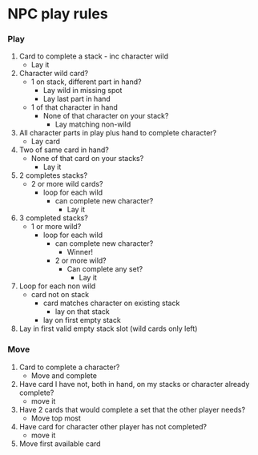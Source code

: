 # NPC play rules

### Play

1. Card to complete a stack - inc character wild
    * Lay it
1. Character wild card?
    * 1 on stack, different part in hand?
        * Lay wild in missing spot
        * Lay last part in hand
    * 1 of that character in hand
        * None of that character on your stack?
            * Lay matching non-wild
1. All character parts in play plus hand to complete character?
    * Lay card
1. Two of same card in hand?
    * None of that card on your stacks?
        * Lay it
1. 2 completes stacks?
    * 2 or more wild cards?
        * loop for each wild
            * can complete new character?
                * Lay it
1. 3 completed stacks?
    * 1 or more wild?
        * loop for each wild
            * can complete new character?
                * Winner! 
            * 2 or more wild?
                * Can complete any set?
                    * Lay it
1. Loop for each non wild
    * card not on stack
        * card matches character on existing stack
            * lay on that stack
        * lay on first empty stack
1. Lay in first valid empty stack slot (wild cards only left)

### Move

1. Card to complete a character?
    * Move and complete
1. Have card I have not, both in hand, on my stacks or character already complete?
    * move it
1. Have 2 cards that would complete a set that the other player needs?
    * Move top most
1. Have card for character other player has not completed?
    * move it
1. Move first available card